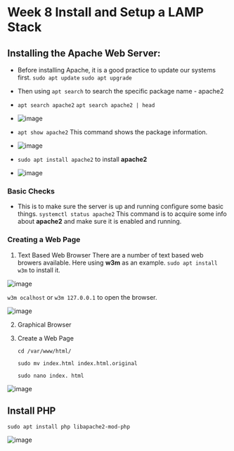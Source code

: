 # Week 8 Install and Setup a LAMP Stack
## Installing the Apache Web Server: 
- Before installing Apache, it is a good practice to update our systems first.
`sudo apt update`
`sudo apt upgrade`
- Then using `apt search` to search the specific package name - apache2
- `apt search apache2`  `apt search apache2 | head`
- 
  ![image](https://github.com/angela-ren/syslib2024/assets/58860495/3b118aee-bed4-4148-9350-3f08f38ce4bf)
  
- `apt show apache2` This command shows the package information.

- ![image](https://github.com/angela-ren/syslib2024/assets/58860495/5c0ced1b-2372-4bad-a234-6460bf4de908)

- `sudo apt install apache2` to install **apache2**

- ![image](https://github.com/angela-ren/syslib2024/assets/58860495/f7bdfa60-0aa9-42bd-9196-4db9814af845)

### Basic Checks
- This is to make sure the server is up and running configure some basic things.
  `systemctl status apache2` This command is to acquire some info about **apache2** and make sure it is enabled and running.

### Creating a Web Page
1. Text Based Web Browser
   There are a number of text based web browers available. Here using **w3m** as an example.
   `sudo apt install w3m` to install it.
   
![image](https://github.com/angela-ren/syslib2024/assets/58860495/3d98ea6d-f021-4770-a91b-4020591d1fee)

`w3m ocalhost` or `w3m 127.0.0.1` to open the browser.

![image](https://github.com/angela-ren/syslib2024/assets/58860495/eaf96ace-6344-4396-b1c2-65a0474793e7)

2. Graphical Browser

   
3. Create a Web Page
   
   `cd /var/www/html/`
   
   `sudo mv index.html index.html.original`
   
   `sudo nano index. html`

![image](https://github.com/angela-ren/syslib2024/assets/58860495/7cf42877-01a5-4087-8c13-bbbb74552ac7)

## Install PHP

`sudo apt install php libapache2-mod-php`

![image](https://github.com/angela-ren/syslib2024/assets/58860495/da7d39ed-8c01-4b25-8ab3-7725f82d85d0)








   


   


